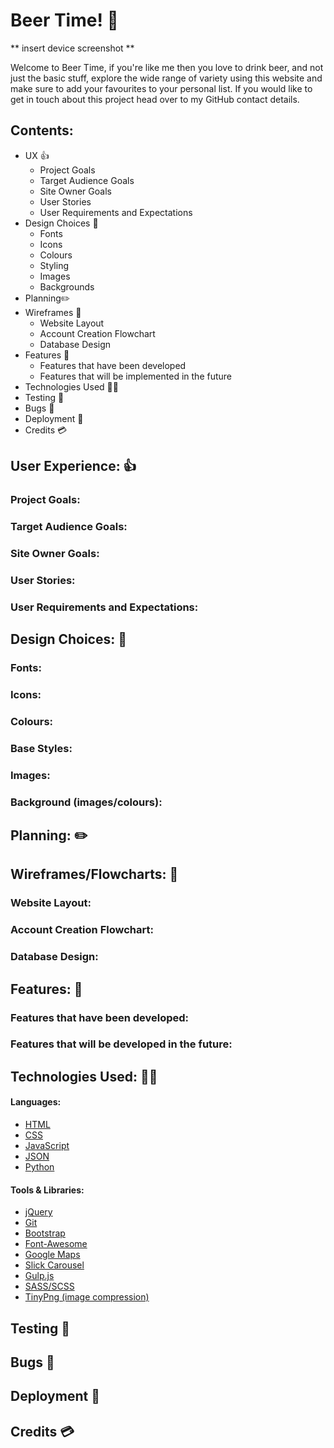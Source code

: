 ######

# Beer Time! 🍻

** insert device screenshot **

Welcome to Beer Time, if you're like me then you love to drink beer, and not just the basic stuff, explore the wide range of variety using this website and make sure to add your favourites to your personal list. If you would like to get in touch about this project head over to my GitHub contact details.

## Contents: 

- UX 👍
    - Project Goals
    - Target Audience Goals
    - Site Owner Goals
    - User Stories
    - User Requirements and Expectations
- Design Choices 🎨
    - Fonts
    - Icons
    - Colours
    - Styling
    - Images
    - Backgrounds
- Planning✏️
- Wireframes 🔧
    - Website Layout
    - Account Creation Flowchart
    - Database Design
- Features 🎡
    - Features that have been developed
    - Features that will be implemented in the future
- Technologies Used 👨‍💻
- Testing 🔌
- Bugs 🐞
- Deployment 🚀
- Credits 💳

## User Experience: 👍

### Project Goals:
### Target Audience Goals:
### Site Owner Goals:
### User Stories:
### User Requirements and Expectations:


## Design Choices: 🎨

### Fonts:
### Icons:
### Colours:
### Base Styles:
### Images:
### Background (images/colours):

## Planning: ✏️

## Wireframes/Flowcharts: 🔧
 
### Website Layout:
### Account Creation Flowchart:
### Database Design:

## Features: 🎡

### Features that have been developed:
### Features that will be developed in the future:

## Technologies Used: 👨‍💻
#### Languages:
* <a href="https://developer.mozilla.org/en-US/docs/Web/HTML">HTML</a>
* <a href="https://developer.mozilla.org/en-US/docs/Web/CSS">CSS</a>
* <a href="https://www.w3schools.com/js/">JavaScript</a>
* <a href="https://www.json.org/json-en.html">JSON</a>
* <a href="https://www.python.org/">Python</a>

#### Tools & Libraries: 

* <a href="https://jquery.com/">jQuery</a>
* <a href="https://git-scm.com/">Git</a>
* <a href="https://getbootstrap.com/">Bootstrap</a>
* <a href="https://fontawesome.com/icons?d=gallery">Font-Awesome</a>
* <a href="https://developers.google.com/maps/documentation/javascript/tutorial">Google Maps</a>
* <a href="https://kenwheeler.github.io/slick/">Slick Carousel</a>
* <a href="https://gulpjs.com/">Gulp.js</a>
* <a href="https://sass-lang.com/">SASS/SCSS</a>
* <a href="https://tinypng.com/">TinyPng (image compression)</a>

## Testing 🔌

## Bugs 🐞

## Deployment 🚀

## Credits 💳

